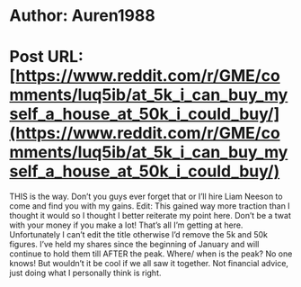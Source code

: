 # Author: Auren1988
# Post URL: [https://www.reddit.com/r/GME/comments/luq5ib/at_5k_i_can_buy_myself_a_house_at_50k_i_could_buy/](https://www.reddit.com/r/GME/comments/luq5ib/at_5k_i_can_buy_myself_a_house_at_50k_i_could_buy/)


THIS is the way. Don’t you guys ever forget that or I’ll hire Liam Neeson to come and find you with my gains.
Edit: This gained way more traction than I thought it would so I thought I better reiterate my point here. Don’t be a twat with your money if you make a lot! That’s all I’m getting at here. 
Unfortunately I can’t edit the title otherwise I’d remove the 5k and 50k figures. I’ve held my shares since the beginning of January and will continue to hold them till AFTER the peak. Where/ when is the peak? No one knows! But wouldn’t it be cool if we all saw it together. 
Not financial advice, just doing what I personally think is right.